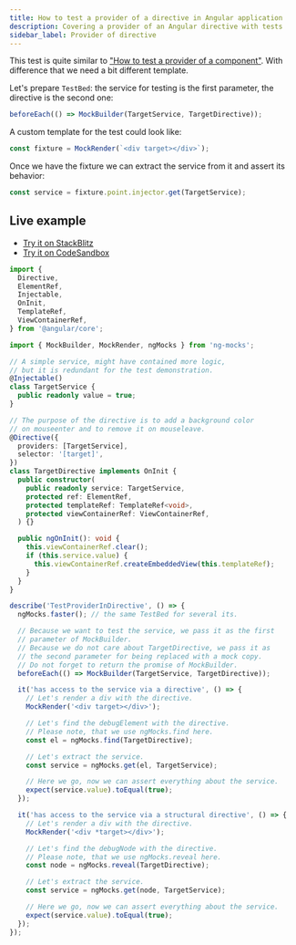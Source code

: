 ```yaml
---
title: How to test a provider of a directive in Angular application
description: Covering a provider of an Angular directive with tests
sidebar_label: Provider of directive
---
```


This test is quite similar to ["How to test a provider of a component"](component-provider.md).
With difference that we need a bit different template.

Let's prepare `TestBed`: the service for testing is the first parameter, the directive is the second one:

```ts
beforeEach(() => MockBuilder(TargetService, TargetDirective));
```

A custom template for the test could look like:

```ts
const fixture = MockRender(`<div target></div>`);
```

Once we have the fixture we can extract the service from it and assert its behavior:

```ts
const service = fixture.point.injector.get(TargetService);
```

## Live example

- [Try it on StackBlitz](https://stackblitz.com/github/ng-mocks/examples/tree/tests?file=src/examples/TestProviderInDirective/test.spec.ts&initialpath=%3Fspec%3DTestProviderInDirective)
- [Try it on CodeSandbox](https://codesandbox.io/s/github/ng-mocks/examples/tree/tests?file=/src/examples/TestProviderInDirective/test.spec.ts&initialpath=%3Fspec%3DTestProviderInDirective)

```ts title="https://github.com/ike18t/ng-mocks/blob/master/examples/TestProviderInDirective/test.spec.ts"
import {
  Directive,
  ElementRef,
  Injectable,
  OnInit,
  TemplateRef,
  ViewContainerRef,
} from '@angular/core';

import { MockBuilder, MockRender, ngMocks } from 'ng-mocks';

// A simple service, might have contained more logic,
// but it is redundant for the test demonstration.
@Injectable()
class TargetService {
  public readonly value = true;
}

// The purpose of the directive is to add a background color
// on mouseenter and to remove it on mouseleave.
@Directive({
  providers: [TargetService],
  selector: '[target]',
})
class TargetDirective implements OnInit {
  public constructor(
    public readonly service: TargetService,
    protected ref: ElementRef,
    protected templateRef: TemplateRef<void>,
    protected viewContainerRef: ViewContainerRef,
  ) {}

  public ngOnInit(): void {
    this.viewContainerRef.clear();
    if (this.service.value) {
      this.viewContainerRef.createEmbeddedView(this.templateRef);
    }
  }
}

describe('TestProviderInDirective', () => {
  ngMocks.faster(); // the same TestBed for several its.

  // Because we want to test the service, we pass it as the first
  // parameter of MockBuilder.
  // Because we do not care about TargetDirective, we pass it as
  // the second parameter for being replaced with a mock copy.
  // Do not forget to return the promise of MockBuilder.
  beforeEach(() => MockBuilder(TargetService, TargetDirective));

  it('has access to the service via a directive', () => {
    // Let's render a div with the directive.
    MockRender('<div target></div>');

    // Let's find the debugElement with the directive.
    // Please note, that we use ngMocks.find here.
    const el = ngMocks.find(TargetDirective);

    // Let's extract the service.
    const service = ngMocks.get(el, TargetService);

    // Here we go, now we can assert everything about the service.
    expect(service.value).toEqual(true);
  });

  it('has access to the service via a structural directive', () => {
    // Let's render a div with the directive.
    MockRender('<div *target></div>');

    // Let's find the debugNode with the directive.
    // Please note, that we use ngMocks.reveal here.
    const node = ngMocks.reveal(TargetDirective);

    // Let's extract the service.
    const service = ngMocks.get(node, TargetService);

    // Here we go, now we can assert everything about the service.
    expect(service.value).toEqual(true);
  });
});
```
